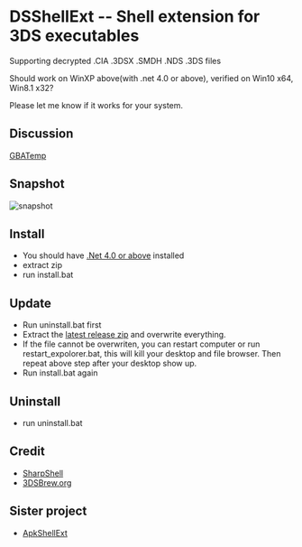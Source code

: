 # DSShellExt -- Shell extension for 3DS executables

Supporting decrypted .CIA .3DSX .SMDH .NDS .3DS files

Should work on WinXP above(with .net 4.0 or above), verified on Win10 x64, Win8.1 x32?

Please let me know if it works for your system.
## Discussion
[GBATemp](https://gbatemp.net/threads/3dsshellext-show-cia-3dsx-smdh-icons-in-windows.468928)

## Snapshot
![snapshot](https://github.com/kkguo/DSShellExt/blob/master/DSShellExt/Resources/snapshot.jpg?raw=true)

## Install
* You should have [.Net 4.0 or above](https://www.microsoft.com/net/download/framework) installed
* extract zip
* run install.bat

## Update
* Run uninstall.bat first
* Extract the [latest release zip](https://github.com/kkguo/DSShellExt/releases) and overwrite everything.
* If the file cannot be overwriten, you can restart computer or run restart_expolorer.bat, this will kill your desktop and file browser. Then repeat above step after your desktop show up.
* Run install.bat again

## Uninstall
* run uninstall.bat

## Credit
 * [SharpShell](https://github.com/dwmkerr/sharpshell)
 * [3DSBrew.org](https://www.3dbrew.org)
 
 ## Sister project
 * [ApkShellExt](https://github.com/kkguo/apkshellext)
